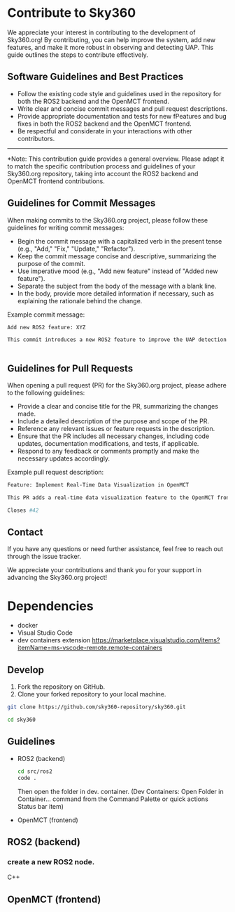 # Contribute to Sky360
We appreciate your interest in contributing to the development of Sky360.org! By contributing, you can help improve the system, add new features, and make it more robust in observing and detecting UAP. This guide outlines the steps to contribute effectively.

## Software Guidelines and Best Practices
* Follow the existing code style and guidelines used in the repository for both the ROS2 backend and the OpenMCT frontend.
* Write clear and concise commit messages and pull request descriptions.
* Provide appropriate documentation and tests for new fPeatures and bug fixes in both the ROS2 backend and the OpenMCT frontend.
* Be respectful and considerate in your interactions with other contributors.

--- 
*Note: This contribution guide provides a general overview. Please adapt it to match the specific contribution process and guidelines of your Sky360.org repository, taking into account the ROS2 backend and OpenMCT frontend contributions.

## Guidelines for Commit Messages
When making commits to the Sky360.org project, please follow these guidelines for writing commit messages:

- Begin the commit message with a capitalized verb in the present tense (e.g., "Add," "Fix," "Update," "Refactor").
- Keep the commit message concise and descriptive, summarizing the purpose of the commit.
- Use imperative mood (e.g., "Add new feature" instead of "Added new feature").
- Separate the subject from the body of the message with a blank line.
- In the body, provide more detailed information if necessary, such as explaining the rationale behind the change.

Example commit message:

```bash
Add new ROS2 feature: XYZ

This commit introduces a new ROS2 feature to improve the UAP detection accuracy. The XYZ module is responsible for performing advanced object tracking algorithms based on machine learning techniques. This feature enhances the system's ability to identify and track UAP effectively.
  
```

## Guidelines for Pull Requests

When opening a pull request (PR) for the Sky360.org project, please adhere to the following guidelines:

- Provide a clear and concise title for the PR, summarizing the changes made.
- Include a detailed description of the purpose and scope of the PR.
- Reference any relevant issues or feature requests in the description.
- Ensure that the PR includes all necessary changes, including code updates, documentation modifications, and tests, if applicable.
- Respond to any feedback or comments promptly and make the necessary updates accordingly.

Example pull request description:

```bash
Feature: Implement Real-Time Data Visualization in OpenMCT

This PR adds a real-time data visualization feature to the OpenMCT frontend. It includes a new widget that displays live telemetry data from the Sky360 robotic system. Users can now monitor the detected objects and their attributes in real time, enhancing the situational awareness during UAP observations.

Closes #42

```

## Contact

If you have any questions or need further assistance, feel free to reach out through the issue tracker.

We appreciate your contributions and thank you for your support in advancing the Sky360.org project!

# Dependencies

- docker 
- Visual Studio Code 
- dev containers extension
  https://marketplace.visualstudio.com/items?itemName=ms-vscode-remote.remote-containers

## Develop 

1. Fork the repository on GitHub.
2. Clone your forked repository to your local machine.

```bash
git clone https://github.com/sky360-repository/sky360.git

cd sky360
```

## Guidelines

- ROS2 (backend)
  ```bash
  cd src/ros2
  code .
  ```
  Then open the folder in dev. container. (Dev Containers: Open Folder in Container... command from the Command Palette or quick actions Status bar item)

- OpenMCT (frontend)

## ROS2 (backend) 

### create a new ROS2 node. 

C++

## OpenMCT (frontend)
